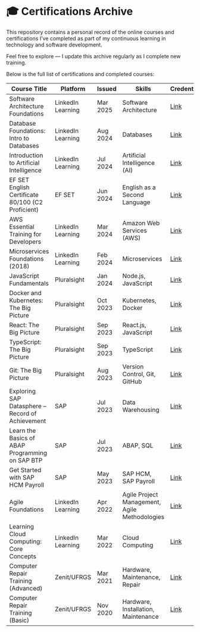 # 🎓 Certifications Archive

This repository contains a personal record of the online courses and certifications I’ve completed as part of my continuous learning in technology and software development.

Feel free to explore — I update this archive regularly as I complete new training.

Below is the full list of certifications and completed courses:


| Course Title | Platform | Issued | Skills | Credential |
|--------------|----------|--------|--------|------------|
| Software Architecture Foundations | LinkedIn Learning | Mar 2025 | Software Architecture | [Link](https://www.linkedin.com/learning/certificates/b86a1ae92cc80fd4a8a6b37fd6ec0ba8c2cde6d18f2a2822b24d555cfce7e56a) |
| Database Foundations: Intro to Databases | LinkedIn Learning | Aug 2024 | Databases | [Link](https://www.linkedin.com/learning/certificates/f8841156bb152bd2e6108b45f17f33c066a64b463d810ece5ff637a2e23f8eb9) |
| Introduction to Artificial Intelligence | LinkedIn Learning | Jul 2024 | Artificial Intelligence (AI) | [Link](https://www.linkedin.com/learning/certificates/d0395f0c4c00080389f81ee58063b0aec0934388a094353554f0bff33f61f96d) |
| EF SET English Certificate 80/100 (C2 Proficient) | EF SET | Jun 2024 | English as a Second Language | [Link](https://cert.efset.org/fvAfv7) |
| AWS Essential Training for Developers | LinkedIn Learning | Mar 2024 | Amazon Web Services (AWS) | [Link](https://www.linkedin.com/learning/certificates/41226a02c44cbc89c3d53592e86c33a828f0383edbc6f0fb507ee9fa87ff2ff3) |
| Microservices Foundations (2018) | LinkedIn Learning | Feb 2024 | Microservices | [Link](https://www.linkedin.com/learning/certificates/825e48b878d43a4bc117daf7fa6f7da1e84436618274ddb0ba4750525cb89782) |
| JavaScript Fundamentals | Pluralsight | Jan 2024 | Node.js, JavaScript | [Link](https://app.pluralsight.com/achievements/share/4cc10422-b880-49ba-a465-d34819b491e1) |
| Docker and Kubernetes: The Big Picture | Pluralsight | Oct 2023 | Kubernetes, Docker | [Link](https://github.com/gmadalosso/certifications-archive/blob/main/certificates/Docker-And-Kubernetes-The-Big-Picture.jpg) |
| React: The Big Picture | Pluralsight | Sep 2023 | React.js, JavaScript | [Link](https://github.com/gmadalosso/certifications-archive/blob/main/certificates/React-The-Big-Picture.jpg) |
| TypeScript: The Big Picture | Pluralsight | Sep 2023 | TypeScript | [Link](https://github.com/gmadalosso/certifications-archive/blob/main/certificates/TypeScript-The-Big-Picture.jpg) |
| Git: The Big Picture | Pluralsight | Aug 2023 | Version Control, Git, GitHub | [Link](https://github.com/gmadalosso/certifications-archive/blob/main/certificates/Git-The-Big-Picture.jpg) |
| Exploring SAP Datasphere – Record of Achievement | SAP | Jul 2023 | Data Warehousing | [Link](https://www.credly.com/badges/4667df12-0f53-48db-acb6-c110d259d25a/linked_in_profile) |
| Learn the Basics of ABAP Programming on SAP BTP | SAP | Jul 2023 | ABAP, SQL | [Link](https://www.credly.com/badges/c4de3aa4-5175-4156-9479-45ec4b2f5ec1/linked_in_profile) |
| Get Started with SAP HCM Payroll | SAP | May 2023 | SAP HCM, SAP Payroll | [Link](https://www.credly.com/badges/4088aa64-c6e2-429d-bccb-6c9f12252bed/linked_in_profile) |
| Agile Foundations | LinkedIn Learning | Apr 2022 | Agile Project Management, Agile Methodologies | [Link](https://www.linkedin.com/learning/certificates/eab8c51e70797e6a0be0c27637649a7d774f631dbfc5b894a2a025e2cba544b9) |
| Learning Cloud Computing: Core Concepts | LinkedIn Learning | Mar 2022 | Cloud Computing | [Link](https://www.linkedin.com/learning/certificates/b747a687464820cc1042fbbf7a88fdb95fa649c2fe9c1c370b2d08ef44ebef57) |
| Computer Repair Training (Advanced) | Zenit/UFRGS | Mar 2021 | Hardware, Maintenance, Repair | [Link](https://drive.google.com/file/d/1EJDNhu8kMVVE4ML4z1A5Yqyiu_PrScep/view) |
| Computer Repair Training (Basic) | Zenit/UFRGS | Nov 2020 | Hardware, Installation, Maintenance | [Link](https://drive.google.com/file/d/1vzKcWf5BAi3x4Lbx6esiGtD3FV0kscEa/view) |

